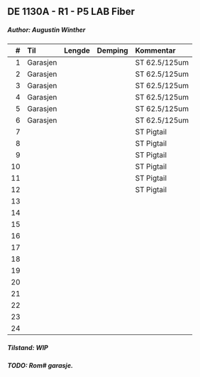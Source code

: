 ## DE 1130A - R1 - P5   LAB Fiber
##### Author: Augustin Winther

|  #  |        Til       |Lengde|Demping|  Kommentar  |
|----:|:-----------------|-----:|------:|:------------|
|    1|Garasjen          |      |       |ST 62.5/125um|
|    2|Garasjen          |      |       |ST 62.5/125um|
|    3|Garasjen          |      |       |ST 62.5/125um|
|    4|Garasjen          |      |       |ST 62.5/125um|
|    5|Garasjen          |      |       |ST 62.5/125um|
|    6|Garasjen          |      |       |ST 62.5/125um|
|    7|                  |      |       |ST Pigtail   |
|    8|                  |      |       |ST Pigtail   |
|    9|                  |      |       |ST Pigtail   |
|   10|                  |      |       |ST Pigtail   |
|   11|                  |      |       |ST Pigtail   |
|   12|                  |      |       |ST Pigtail   |
|   13|                  |      |       |             | 
|   14|                  |      |       |             |
|   15|                  |      |       |             |
|   16|                  |      |       |             |
|   17|                  |      |       |             |
|   18|                  |      |       |             |
|   19|                  |      |       |             |
|   20|                  |      |       |             |
|   21|                  |      |       |             |
|   22|                  |      |       |             |
|   23|                  |      |       |             |
|   24|                  |      |       |             |

##### Tilstand: WIP
##### TODO: Rom# garasje.
